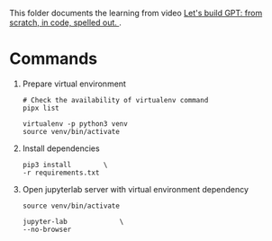 This folder documents the learning from video [Let's build GPT: from scratch, in code, spelled out.
](https://www.youtube.com/watch?v=kCc8FmEb1nY&list=PLAqhIrjkxbuWI23v9cThsA9GvCAUhRvKZ) .


# Commands

1. Prepare virtual environment

    ``` shell
    # Check the availability of virtualenv command
    pipx list

    virtualenv -p python3 venv
    source venv/bin/activate
    ```

3. Install dependencies

    ``` shell
    pip3 install        \
    -r requirements.txt
    ```

4. Open jupyterlab server with virtual environment dependency

    ``` shell
    source venv/bin/activate

    jupyter-lab             \
    --no-browser
    ```
